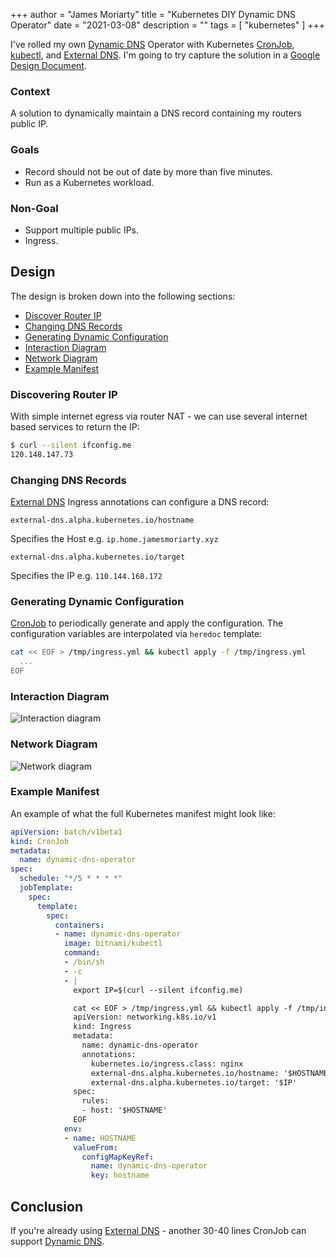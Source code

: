 +++
author = "James Moriarty"
title = "Kubernetes DIY Dynamic DNS Operator"
date = "2021-03-08"
description = ""
tags = [
  "kubernetes"
]
+++

I've rolled my own [Dynamic DNS](https://en.wikipedia.org/wiki/Dynamic_DNS) Operator with Kubernetes [CronJob](https://kubernetes.io/docs/concepts/workloads/controllers/cron-jobs/), [kubectl](https://kubernetes.io/docs/tasks/tools/), and [External DNS](https://github.com/kubernetes-sigs/external-dns). I'm going to try capture the solution in a [Google Design Document](https://www.industrialempathy.com/posts/design-docs-at-google/).

### Context

A solution to dynamically maintain a DNS record containing my routers public IP.

### Goals

- Record should not be out of date by more than five minutes.
- Run as a Kubernetes workload.

### Non-Goal

- Support multiple public IPs.
- Ingress.

## Design

The design is broken down into the following sections:

- [Discover Router IP](#discovering-router-ip)
- [Changing DNS Records](#changing-dns-records)
- [Generating Dynamic Configuration](#generating-dynamic-configuration)
- [Interaction Diagram](#interaction-diagram)
- [Network Diagram](#network-diagram)
- [Example Manifest](#example-manifest)

### Discovering Router IP

With simple internet egress via router NAT - we can use several internet based services to return the IP:

```bash
$ curl --silent ifconfig.me
120.148.147.73
```

### Changing DNS Records

[External DNS](https://github.com/kubernetes-sigs/external-dns) Ingress annotations can configure a DNS record:

```
external-dns.alpha.kubernetes.io/hostname
```

Specifies the Host e.g. `ip.home.jamesmoriarty.xyz`

```
external-dns.alpha.kubernetes.io/target
```

Specifies the IP e.g. `110.144.168.172`

### Generating Dynamic Configuration

[CronJob](https://kubernetes.io/docs/concepts/workloads/controllers/cron-jobs/) to periodically generate and apply the configuration. The configuration variables are interpolated via `heredoc` template:

```bash
cat << EOF > /tmp/ingress.yml && kubectl apply -f /tmp/ingress.yml
  ...
EOF
```

### Interaction Diagram

![Interaction diagram](/images/kubernetes-diy-dynamic-dns-operator.drawio.svg)

### Network Diagram

![Network diagram](/images/kubernetes-diy-dynamic-dns-operator2.drawio.svg)

### Example Manifest

An example of what the full Kubernetes manifest might look like:

```yaml
apiVersion: batch/v1beta1
kind: CronJob
metadata:
  name: dynamic-dns-operator
spec:
  schedule: "*/5 * * * *"
  jobTemplate:
    spec:
      template:
        spec:
          containers:
          - name: dynamic-dns-operator
            image: bitnami/kubectl
            command:
            - /bin/sh
            - -c
            - |
              export IP=$(curl --silent ifconfig.me)

              cat << EOF > /tmp/ingress.yml && kubectl apply -f /tmp/ingress.yml
              apiVersion: networking.k8s.io/v1
              kind: Ingress
              metadata:
                name: dynamic-dns-operator
                annotations:
                  kubernetes.io/ingress.class: nginx
                  external-dns.alpha.kubernetes.io/hostname: '$HOSTNAME'
                  external-dns.alpha.kubernetes.io/target: '$IP'
              spec:
                rules:
                - host: '$HOSTNAME'
              EOF
            env:
            - name: HOSTNAME
              valueFrom:
                configMapKeyRef:
                  name: dynamic-dns-operator
                  key: hostname
```

## Conclusion

If you're already using [External DNS](https://github.com/kubernetes-sigs/external-dns) - another 30-40 lines CronJob can support [Dynamic DNS](https://en.wikipedia.org/wiki/Dynamic_DNS).
